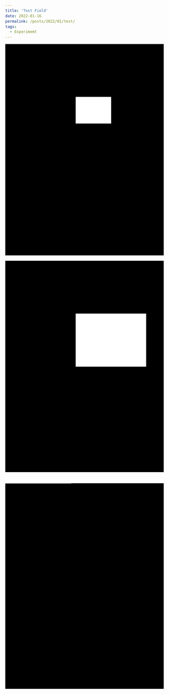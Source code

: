 ```yaml
---
title: 'Test Field'
date: 2022-01-16
permalink: /posts/2022/01/test/
tags:
  - Experimemt
---
```


![](/images/FN.gif "FN")

![](/images/PalThres.gif "PalThres")

![](/images/TrueThres.gif "TrueThres")